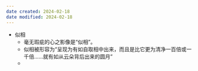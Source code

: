 ```yaml
---
date created: 2024-02-18
date modified: 2024-02-18
---
```

- 似相
    - 毫无瑕疵的心之影像是“似相”。
    - 似相被形容为“呈现为有如自取相中出来，而且是比它更为清净一百倍或一千倍……就有如从云朵背后出来的圆月”
    - 
